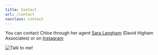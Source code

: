 ```yaml
---
title: Contact
url: /contact
navclass: contact
---
```

You can contact Chloe through her agent [Sara Langham](https://davidhigham.co.uk/agents-dh/sara-langham/) (David Higham Associates)  or on [Instagram](https://www.instagram.com/chloetellstales/)[](mailto:hellochloe@chloebanks.co.uk)

![Talk to me!](/uploads/chloe-13-web.jpg "chloebanks")